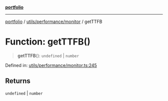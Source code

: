 [**portfolio**](../../../../README.md)

***

[portfolio](../../../../modules.md) / [utils/performance/monitor](../README.md) / getTTFB

# Function: getTTFB()

> **getTTFB**(): `undefined` \| `number`

Defined in: [utils/performance/monitor.ts:245](https://github.com/tnorlund/Portfolio/blob/4045a4b00e7c97bc89855da6cc7c41d42368f046/portfolio/utils/performance/monitor.ts#L245)

## Returns

`undefined` \| `number`
